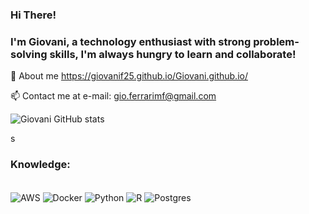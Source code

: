 ### Hi There! 
### I'm Giovani, a technology enthusiast with strong problem-solving skills, I'm always hungry to learn and collaborate! 


📄 About me https://giovanif25.github.io/Giovani.github.io/

📫 Contact me at e-mail: gio.ferrarimf@gmail.com

![Giovani GitHub stats](https://github-readme-stats.vercel.app/api?username=GiovaniF25&show_icons=true&theme=radical)

s

### Knowledge:

<div style="display: inline_block"><br/>
  <img align="center" alt="AWS"    src="https://img.shields.io/badge/Amazon_AWS-232F3E?style=for-the-badge&logo=amazon-aws&logoColor=white" />
  <img align="center" alt="Docker" src="https://img.shields.io/badge/Docker-2496ED?style=for-the-badge&logo=docker&logoColor=white" /> 
  <img align="center" alt="Python"    src="https://img.shields.io/badge/Python-3776AB?style=for-the-badge&logo=python&logoColor=white" />
  <img align="center" alt="R"    src="https://img.shields.io/badge/R-276DC3?style=for-the-badge&logo=r&logoColor=white" />
  <img align="center" alt="Postgres"    src="https://img.shields.io/badge/PostgreSQL-316192?style=for-the-badge&logo=postgresql&logoColor=white" />





  </div>
